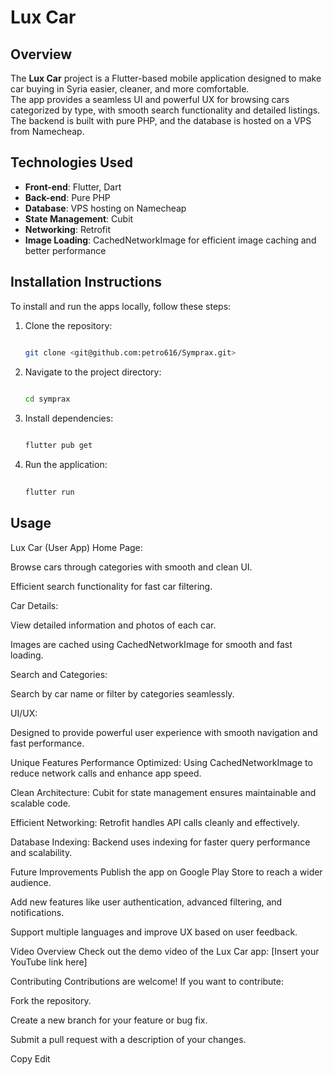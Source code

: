 # Lux Car  

## Overview  
The **Lux Car** project is a Flutter-based mobile application designed to make car buying in Syria easier, cleaner, and more comfortable.  
The app provides a seamless UI and powerful UX for browsing cars categorized by type, with smooth search functionality and detailed listings.  
The backend is built with pure PHP, and the database is hosted on a VPS from Namecheap.  

## Technologies Used  
- **Front-end**: Flutter, Dart  
- **Back-end**: Pure PHP  
- **Database**: VPS hosting on Namecheap  
- **State Management**: Cubit  
- **Networking**: Retrofit  
- **Image Loading**: CachedNetworkImage for efficient image caching and better performance  

## Installation Instructions  
To install and run the apps locally, follow these steps:  

1. Clone the repository:  
   ```bash
   
   git clone <git@github.com:petro616/Symprax.git>  
   ```  
2. Navigate to the project directory:  
   ```bash
     
   cd symprax  
   ```  
3. Install dependencies:  
   ```bash
   
   flutter pub get  
   ```  
4. Run the application:  
   ```bash
     
   flutter run  
   ```
   
## Usage
Lux Car (User App)
Home Page:

Browse cars through categories with smooth and clean UI.

Efficient search functionality for fast car filtering.

Car Details:

View detailed information and photos of each car.

Images are cached using CachedNetworkImage for smooth and fast loading.

Search and Categories:

Search by car name or filter by categories seamlessly.

UI/UX:

Designed to provide powerful user experience with smooth navigation and fast performance.

Unique Features
Performance Optimized: Using CachedNetworkImage to reduce network calls and enhance app speed.

Clean Architecture: Cubit for state management ensures maintainable and scalable code.

Efficient Networking: Retrofit handles API calls cleanly and effectively.

Database Indexing: Backend uses indexing for faster query performance and scalability.

Future Improvements
Publish the app on Google Play Store to reach a wider audience.

Add new features like user authentication, advanced filtering, and notifications.

Support multiple languages and improve UX based on user feedback.

Video Overview
Check out the demo video of the Lux Car app:
[Insert your YouTube link here]

Contributing
Contributions are welcome! If you want to contribute:

Fork the repository.

Create a new branch for your feature or bug fix.

Submit a pull request with a description of your changes.

Copy
Edit
